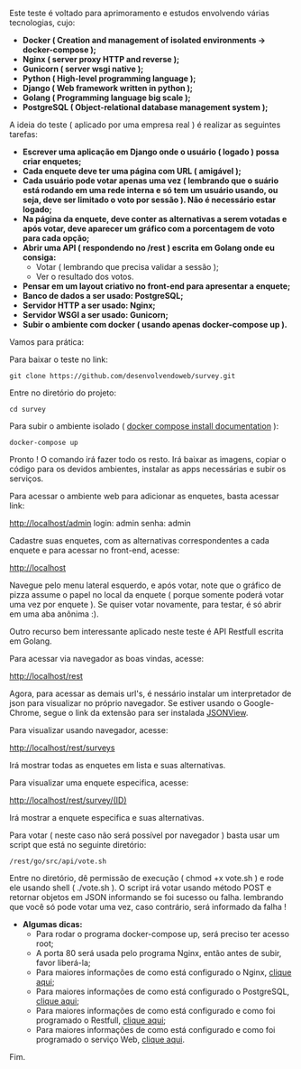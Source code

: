 Este teste é voltado para aprimoramento e estudos envolvendo várias tecnologias, cujo:
- **Docker ( Creation and management of isolated environments -> docker-compose );**
- **Nginx ( server proxy HTTP and reverse );**
- **Gunicorn ( server wsgi native );**
- **Python ( High-level programming language );**
- **Django ( Web framework written in python );**
- **Golang ( Programming language big scale );**
- **PostgreSQL ( Object-relational database management system );**

A ideia do teste ( aplicado por uma empresa real ) é realizar as seguintes tarefas:
- **Escrever uma aplicação em Django onde o usuário ( logado ) possa criar enquetes;**
- **Cada enquete deve ter uma página com URL ( amigável );**
- **Cada usuário pode votar apenas uma vez ( lembrando que o suário está rodando em uma rede interna e só tem um usuário usando, ou seja, deve ser limitado o voto por sessão ). Não é necessário estar logado;**
- **Na página da enquete, deve conter as alternativas a serem votadas e após votar, deve aparecer um gráfico com a porcentagem de voto para cada opção;**
- **Abrir uma API ( respondendo no /rest ) escrita em Golang onde eu consiga:**
  - Votar ( lembrando que precisa validar a sessão );
  - Ver o resultado dos votos.
- **Pensar em um layout criativo no front-end para apresentar a enquete;**
- **Banco de dados a ser usado: PostgreSQL;**
- **Servidor HTTP a ser usado: Nginx;**
- **Servidor WSGI a ser usado: Gunicorn;**
- **Subir o ambiente com docker ( usando apenas docker-compose up ).**

Vamos para prática:

Para baixar o teste no link:

    git clone https://github.com/desenvolvendoweb/survey.git

Entre no diretório do projeto:

    cd survey

Para subir o ambiente isolado ( [docker compose install documentation](https://docs.docker.com/compose/install/) ):

    docker-compose up

Pronto ! O comando irá fazer todo os resto. Irá baixar as imagens, copiar o código para os devidos ambientes, instalar as apps necessárias e subir os serviços.

Para acessar o ambiente web para adicionar as enquetes, basta acessar link:

[http://localhost/admin](http://localhost/admin/) login: admin senha: admin

Cadastre suas enquetes, com as alternativas correspondentes a cada enquete e para acessar no front-end, acesse:

[http://localhost](http://localhost)

Navegue pelo menu lateral esquerdo, e após votar, note que o gráfico de pizza assume o papel no local da enquete ( porque somente poderá votar uma vez por enquete ). Se quiser votar novamente, para testar, é só abrir em uma aba anônima :).

Outro recurso bem interessante aplicado neste teste é API Restfull escrita em Golang.

Para acessar via navegador as boas vindas, acesse:

[http://localhost/rest](http://localhost/rest/)

Agora, para acessar as demais url's, é nessário instalar um interpretador de json para visualizar no próprio navegador. Se estiver usando o Google-Chrome, segue o link da extensão para ser instalada [JSONView](https://chrome.google.com/webstore/detail/jsonview/chklaanhfefbnpoihckbnefhakgolnmc?utm_source=chrome-app-launcher-info-dialog).

Para visualizar usando navegador, acesse:

[http://localhost/rest/surveys](http://localhost/rest/surveys)

Irá mostrar todas as enquetes em lista e suas alternativas.

Para visualizar uma enquete especifica, acesse:

[http://localhost/rest/survey/(ID)](http://localhost/rest/survey/1)

Irá mostrar a enquete especifica e suas alternativas.

Para votar ( neste caso não será possível por navegador ) basta usar um script que está no seguinte diretório:

    /rest/go/src/api/vote.sh

Entre no diretório, dê permissão de execução ( chmod +x vote.sh ) e rode ele usando shell ( ./vote.sh ). O script irá votar usando método POST e retornar objetos em JSON informando se foi sucesso ou falha. lembrando que você só pode votar uma vez, caso contrário, será informado da falha !

- **Algumas dicas:**
  - Para rodar o programa docker-compose up, será preciso ter acesso root;
  - A porta 80 será usada pelo programa Nginx, então antes de subir, favor liberá-la;
  - Para maiores informações de como está configurado o Nginx, [clique aqui](../../tree/master/nginx);
  - Para maiores informações de como está configurado o PostgreSQL, [clique aqui](../../tree/master/postgres);
  - Para maiores informações de como está configurado e como foi programado o Restfull, [clique aqui](../../tree/master/rest);
  - Para maiores informações de como está configurado e como foi programado o serviço Web, [clique aqui](../../tree/master/web).

Fim.
